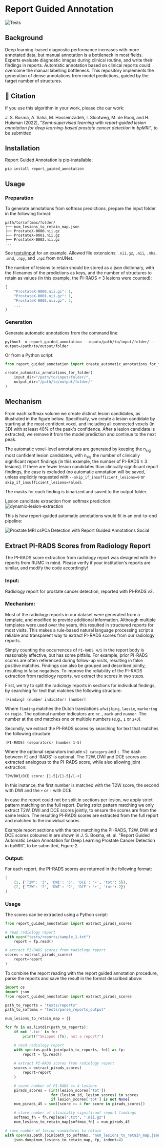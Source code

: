 # Report Guided Annotation
![Tests](https://github.com/DIAGNijmegen/Report-Guided-Annotation/actions/workflows/tests.yml/badge.svg)

## Background
Deep learning-based diagnostic performance increases with more annotated data, but manual annotation is a bottleneck in most fields. Experts evaluate diagnostic images during clinical routine, and write their findings in reports. Automatic annotation based on clinical reports could overcome the manual labelling bottleneck. This repository implements the generation of dense annotations from model predictions, guided by the target number of structures. 

## 📖 Citation
If you use this algorithm in your work, please cite our work:

J. S. Bosma, A. Saha, M. Hosseinzadeh, I. Slootweg, M. de Rooij, and H. Huisman (2022), "_Semi-supervised learning with report-guided lesion annotation for deep learning-based prostate cancer detection in bpMRI_", to be submitted


## Installation
Report Guided Annotation is pip-installable:

`pip install report_guided_annotation`


## Usage
### Preparation
To generate annotations from softmax predictions, prepare the input folder in the following format: 

```
path/to/softmax/folder/
├── num_lesions_to_retain_map.json
├── ProstateX-0000.nii.gz
├── ProstateX-0001.nii.gz
├── ProstateX-0002.nii.gz
...
```
See [tests/input](https://github.com/DIAGNijmegen/Report-Guided-Annotation/tree/main/tests/input) for an example. Allowed file extensions: `.nii.gz`, `.nii`, `.mha`, `.mhd`, `.npy`, and `.npz` from nnUNet. 

The number of lesions to retain should be stored as a json dictionary, with the filenames of the predictions as keys, and the number of structures to retain as values (in this example, the PI-RADS ≥ 3 lesions were counted):
```python
{
    "ProstateX-0000.nii.gz": 1,
    "ProstateX-0001.nii.gz": 1,
    "ProstateX-0002.nii.gz": 2,
    ...
}
```

### Generation
Generate automatic annotations from the command line:

```
python3 -m report_guided_annotation --input=/path/to/input/folder/ --output=/path/to/output/folder
```

Or from a Python script:
```python
from report_guided_annotation import create_automatic_annotations_for_folder

create_automatic_annotations_for_folder(
    input_dir="/path/to/input/folder/",
    output_dir="/path/to/output/folder/"
)
```

## Mechanism
From each softmax volume we create distinct lesion candidates, as illustrated in the figure below. Specifically, we create a lesion candidate by starting at the most confident voxel, and including all connected voxels (in 3D) with at least 40% of the peak's confidence. After a lesion candidate is extracted, we remove it from the model prediction and continue to the next peak. 

The automatic voxel-level annotations are generated by keeping the n<sub>sig</sub> most confident lesion candidates, with n<sub>sig</sub> the number of clinically significant report findings (in this example, the number of PI-RADS ≥ 3 lesions). If there are fewer lesion candidates than clinically significant report findings, the case is excluded (no automatic annotation will be saved, unless explicitly requested with `--skip_if_insufficient_lesions=0` or `skip_if_insufficient_lesions=False`). 

The masks for each finding is binarized and saved to the output folder. 

Lesion candidate extraction from softmax prediction:
![dynamic-lesion-extraction](https://user-images.githubusercontent.com/5995183/143723222-b3c39e4b-90c0-4152-a75f-fa096c03288c.png)

This is how report-guided automatic annotations would fit in an end-to-end pipeline:

![Prostate MRI csPCa Detection with Report Guided Annotations Social](https://user-images.githubusercontent.com/5995183/143723276-fdb448c6-7ae6-4ace-adf0-d32e4c688dee.png)


## Extract PI-RADS Scores from Radiology Report
The PI-RADS score extraction from radiology report was designed with the reports from RUMC in mind. Please verify if your institution's reports are similar, and modify the code accordingly!

### Input:
Radiology report for prostate cancer detection, reported with PI-RADS v2. 

### Mechanism:
Most of the radiology reports in our dataset were generated from a template, and 
modified to provide additional information. Although multiple templates were used
over the years, this resulted in structured reports for most visits. This makes a
rule-based natural language processing script a reliable and transparent way to
extract PI-RADS scores from our radiology reports.

Simply counting the occurrences of `PI-RADS 4/5` in the report body is reasonably
effective, but has some pitfalls. For example, prior PI-RADS scores are often
referenced during follow-up visits, resulting in false positive matches. Findings
can also be grouped and described jointly, resulting in false negatives. To improve
the reliability of the PI-RADS extraction from radiology reports, we extract the
scores in two steps.

First, we try to split the radiology reports in sections for individual findings,
by searching for text that matches the following structure:
```
[Finding] (number indicator) [number]
```
Where `Finding` matches the Dutch translations `afwijking`, `laesie`, `markering`
or `regio`. The optional number indicators are `nr.`, `mark` and `nummer`. The
number at the end matches one or multiple numbers (e.g., `1` or `2+3`).

Secondly, we extract the PI-RADS scores by searching for text that matches the
following structure:
```
[PI-RADS] (separators) [number 1-5]
```
Where the optional separators include `v2 category` and `:`. The dash between `PI`
and `RADS' is optional. The T2W, DWI and DCE scores are extracted analogous to the
PI-RADS score, while also allowing joint extraction:
```
T2W/DWI/DCE score: [1-5]/[1-5]/[-+]
```
In this instance, the first number is matched with the T2W score, the second with
DWI and the `+` or `-` with DCE.

In case the report could not be split in sections per lesion, we apply strict pattern
matching on the full report. During strict pattern matching we only extract T2W, DWI
and DCE scores jointly, to ensure the scores are from the same lesion. The resulting
PI-RADS scores are extracted from the full report and matched to the individual scores.

Example report sections with the text matching the PI-RADS, T2W, DWI and DCE scores
coloured in are shown in J. S. Bosma, et. al. "Report Guided Automatic Lesion Annotation
for Deep Learning Prostate Cancer Detection in bpMRI", to be submitted, Figure 2.

### Output:
For each report, the PI-RADS scores are returned in the following format:
```python
[
    (1, {'T2W': '3', 'DWI': '5', 'DCE': '+', 'tot': 5}),
    (2, {'T2W': '2', 'DWI': '2', 'DCE': '+', 'tot': 2})
]
```

### Usage
The scores can be extracted using a Python script:
```python
from report_guided_annotation import extract_pirads_scores

# read radiology report
with open("tests/reports/sample_1.txt")
    report = fp.read()

# extract PI-RADS scores from radiology report
scores = extract_pirads_scores(
    report=report
)
```

To combine the report reading with the report guided annotation procedure, parse the reports and save the result in the format described above:
```python
import os
import json
from report_guided_annotation import extract_pirads_scores

path_to_reports = "tests/reports"
path_to_softmax = "tests/parse_reports_output"

num_lesions_to_retain_map = {}

for fn in os.listdir(path_to_reports):
    if not '.txt' in fn:
        print(f"Skipped {fn}, not a report?")

    # read radiology report
    with open(os.path.join(path_to_reports, fn)) as fp:
        report = fp.read()
    
    # extract PI-RADS scores from radiology report
    scores = extract_pirads_scores(
        report=report
    )

    # count number of PI-RADS >= 4 lesions
    pirads_scores = [int(lesion_scores['tot'])
                     for (lesion_id, lesion_scores) in scores
                     if lesion_scores['tot'] is not None]
    num_pirads_45 = sum([score >= 4 for score in pirads_scores])

    # store number of clinically significant report findings
    softmax_fn = fn.replace(".txt", ".nii.gz")
    num_lesions_to_retain_map[softmax_fn] = num_pirads_45

# save number of lesion candidates to retain
with open(os.path.join(path_to_softmax, "num_lesions_to_retain_map.json"), "w") as fp:
    json.dump(num_lesions_to_retain_map, fp, indent=4)
```
